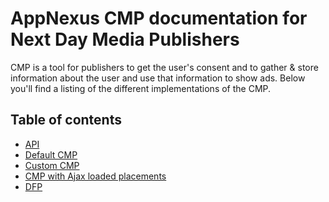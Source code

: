 # AppNexus CMP documentation for Next Day Media Publishers
CMP is a tool for publishers to get the user's consent and to gather & store information about the user and use that information to show ads.
Below you'll find a listing of the different implementations of the CMP.

## Table of contents
- [API](API.md)
- [Default CMP](NDMTAG.md)
- [Custom CMP](NDMTAG-CUSTOM.md)
- [CMP with Ajax loaded placements](NDMTAG-AJAX-REQUESTS.md)
- [DFP](DFP.md)
